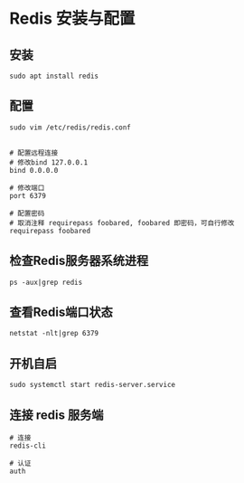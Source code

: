 # Redis 安装与配置

## 安装
```
sudo apt install redis
```


## 配置
```
sudo vim /etc/redis/redis.conf


# 配置远程连接
# 修改bind 127.0.0.1
bind 0.0.0.0

# 修改端口
port 6379

# 配置密码
# 取消注释 requirepass foobared, foobared 即密码，可自行修改
requirepass foobared
```

## 检查Redis服务器系统进程
```
ps -aux|grep redis
```

## 查看Redis端口状态
```
netstat -nlt|grep 6379
```

## 开机自启
```
sudo systemctl start redis-server.service
```

## 连接 redis 服务端
```
# 连接
redis-cli

# 认证
auth
```
